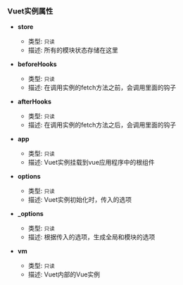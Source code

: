 ### Vuet实例属性
- **store**
  - 类型: `只读`
  - 描述: 所有的模块状态存储在这里

- **beforeHooks**
  - 类型: `只读`
  - 描述: 在调用实例的fetch方法之前，会调用里面的钩子

- **afterHooks**
  - 类型: `只读`
  - 描述: 在调用实例的fetch方法之后，会调用里面的钩子

- **app**
  - 类型: `只读`
  - 描述: Vuet实例挂载到vue应用程序中的根组件

- **options**
  - 类型: `只读`
  - 描述: Vuet实例初始化时，传入的选项

- **_options**
  - 类型: `只读`
  - 描述: 根据传入的选项，生成全局和模块的选项

- **vm**
  - 类型: `只读`
  - 描述: Vuet内部的Vue实例